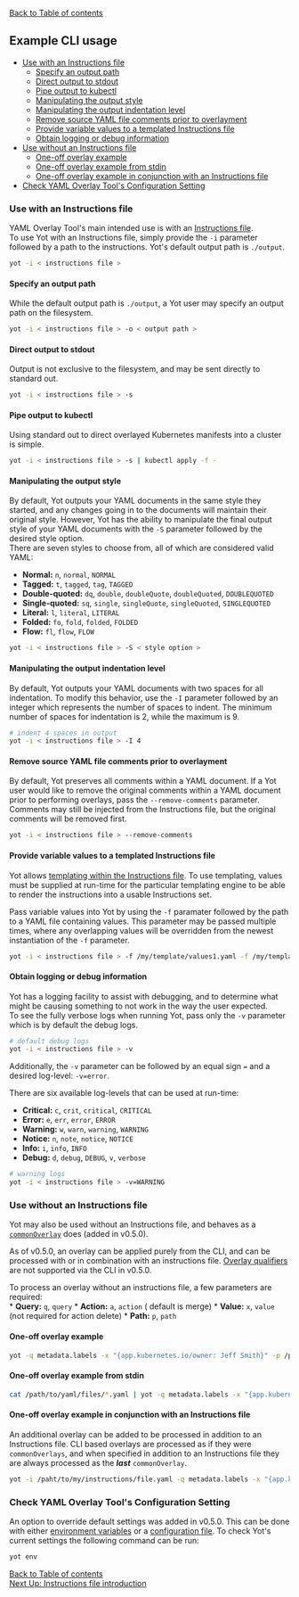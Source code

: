 [Back to Table of contents](../documentation.md)  


## Example CLI usage

<!-- @import "[TOC]" {cmd="toc" depthFrom=3 depthTo=6 orderedList=false} -->

<!-- code_chunk_output -->

- [Use with an Instructions file](#use-with-an-instructions-file)
  - [Specify an output path](#specify-an-output-path)
  - [Direct output to stdout](#direct-output-to-stdout)
  - [Pipe output to kubectl](#pipe-output-to-kubectl)
  - [Manipulating the output style](#manipulating-the-output-style)
  - [Manipulating the output indentation level](#manipulating-the-output-indentation-level)
  - [Remove source YAML file comments prior to overlayment](#remove-source-yaml-file-comments-prior-to-overlayment)
  - [Provide variable values to a templated Instructions file](#provide-variable-values-to-a-templated-instructions-file)
  - [Obtain logging or debug information](#obtain-logging-or-debug-information)
- [Use without an Instructions file](#use-without-an-instructions-file)
  - [One-off overlay example](#one-off-overlay-example)
  - [One-off overlay example from stdin](#one-off-overlay-example-from-stdin)
  - [One-off overlay example in conjunction with an Instructions file](#one-off-overlay-example-in-conjunction-with-an-instructions-file)
- [Check YAML Overlay Tool's Configuration Setting](#check-yaml-overlay-tools-configuration-setting)

<!-- /code_chunk_output -->


### Use with an Instructions file

YAML Overlay Tool's main intended use is with an [Instructions file](instructionsFileIntro.md).  
To use Yot with an Instructions file, simply provide the `-i` parameter followed by a path to the instructions.  Yot's default output path is `./output`.

```bash
yot -i < instructions file >
```


#### Specify an output path

While the default output path is `./output`, a Yot user may specify an output path on the filesystem.

```bash
yot -i < instructions file > -o < output path >
```


#### Direct output to stdout

Output is not exclusive to the filesystem, and may be sent directly to standard out.

```bash
yot -i < instructions file > -s
```


#### Pipe output to kubectl

Using standard out to direct overlayed Kubernetes manifests into a cluster is simple.

```bash
yot -i < instructions file > -s | kubectl apply -f -
```


#### Manipulating the output style

By default, Yot outputs your YAML documents in the same style they started, and any changes going in to the documents will maintain their original style.  However, Yot has the ability to manipulate the final output style of your YAML documents with the `-S` parameter followed by the desired style option.  
There are seven styles to choose from, all of which are considered valid YAML:
  * **Normal:** `n`, `normal`, `NORMAL`
  * **Tagged:** `t`, `tagged`, `tag`, `TAGGED`
  * **Double-quoted:** `dq`, `double`, `doubleQuote`, `doubleQuoted`, `DOUBLEQUOTED`
  * **Single-quoted:** `sq`, `single`, `singleQuote`, `singleQuoted`, `SINGLEQUOTED`
  * **Literal:** `l`, `literal`, `LITERAL`
  * **Folded:** `fo`, `fold`, `folded`, `FOLDED`
  * **Flow:** `fl`, `flow`, `FLOW`

```bash
yot -i < instructions file > -S < style option >
```


#### Manipulating the output indentation level

By default, Yot outputs your YAML documents with two spaces for all indentation.  To modify this behavior, use the `-I` parameter followed by an integer which represents the number of spaces to indent.  The minimum number of spaces for indentation is 2, while the maximum is 9.

```bash
# indent 4 spaces in output
yot -i < instructions file > -I 4
```

#### Remove source YAML file comments prior to overlayment

By default, Yot preserves all comments within a YAML document.  If a Yot user would like to remove the original comments within a YAML document prior to performing overlays, pass the `--remove-comments` parameter.  Comments may still be injected from the Instructions file, but the original comments will be removed first.

```bash
yot -i < instructions file > --remove-comments
```


#### Provide variable values to a templated Instructions file

Yot allows [templating within the Instructions file](instructionsFileTemplating.md).  To use templating, values must be supplied at run-time for the particular templating engine to be able to render the instructions into a usable Instructions set.

Pass variable values into Yot by using the `-f` paramater followed by the path to a YAML file containing values.  This parameter may be passed multiple times, where any overlapping values will be overridden from the newest instantiation of the `-f` parameter.

```bash
yot -i < instructions file > -f /my/template/values1.yaml -f /my/template/values2.yaml
```


#### Obtain logging or debug information

Yot has a logging facility to assist with debugging, and to determine what might be causing something to not work in the way the user expected.  
To see the fully verbose logs when running Yot, pass only the `-v` parameter which is by default the debug logs.  

```bash
# default debug logs
yot -i < instructions file > -v
```

Additionally, the `-v` parameter can be followed by an equal sign `=` and a desired log-level: `-v=error`.

There are six available log-levels that can be used at run-time:

  * **Critical:** `c`, `crit`, `critical`, `CRITICAL`
  * **Error:** `e`, `err`, `error`, `ERROR`
  * **Warning:** `w`, `warn`, `warning`, `WARNING`
  * **Notice:** `n`, `note`, `notice`, `NOTICE`
  * **Info:** `i`, `info`, `INFO`
  * **Debug:** `d`, `debug`, `DEBUG`, `v`, `verbose`

```bash
# warning logs
yot -i < instructions file > -v=WARNING
```


### Use without an Instructions file

Yot may also be used without an Instructions file, and behaves as a [`commonOverlay`](instructionsFileSpec.md#top-level-commonoverlays-keys) does (added in v0.5.0).  

As of v0.5.0, an overlay can be applied purely from the CLI, and can be processed with or in combination with an instructions file.  [Overlay qualifiers](overlayQualifiers.md) are not supported via the CLI in v0.5.0.

To process an overlay without an instructions file, a few parameters are required:  
    * **Query:** `q`, `query`
    * **Action:** `a`, `action` ( default is merge)
    * **Value:** `x`, `value` (not required for action delete)
    * **Path:** `p`, `path`

#### One-off overlay example

```bash
yot -q metadata.labels -x "{app.kubernetes.io/owner: Jeff Smith}" -p /path/to/source/yaml/file.yaml -o /tmp/new
```

#### One-off overlay example from stdin

```bash
cat /path/to/yaml/files/*.yaml | yot -q metadata.labels -x "{app.kubernetes.io/owner: Jeff Smith}" -p - -o /tmp/new
```

#### One-off overlay example in conjunction with an Instructions file

An additional overlay can be added to be processed in addition to an Instructions file.  CLI based overlays are processed as if they were `commonOverlays`, and when specified in addition to an Instructions file they are always processed as the ***last*** `commonOverlay`.  

```bash
yot -i /paht/to/my/instructions/file.yaml -q metadata.labels -x "{app.kubernetes.io/owner: Jeff Smith}" -a merge -p /path/to/source/yaml/file.yaml -o /tmp/new
```

### Check YAML Overlay Tool's Configuration Setting

An option to override default settings was added in v0.5.0.  This can be done with either [environment variables](envVars.md) or a [configuration file](configFile.md).  To check Yot's current settings the following command can be run:

```bash
yot env
```


[Back to Table of contents](../documentation.md)  
[Next Up: Instructions file introduction](instructionsFileIntro.md)
